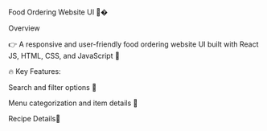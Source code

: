 Food Ordering Website UI 🍴�

Overview


👉 A responsive and user-friendly food ordering website UI built with React JS, HTML, CSS, and JavaScript 🚀



🔥 Key Features:


Search and filter options 🎯


Menu categorization and item details 🍔


Recipe Details🧾
